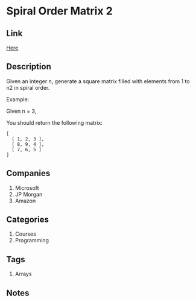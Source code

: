 # Spiral Order Matrix 2

## Link

[Here](https://www.interviewbit.com/problems/spiral-order-matrix-ii/)

## Description

Given an integer n, generate a square matrix filled with elements from 1 to n2 in spiral order.

Example:

Given n = 3,

You should return the following matrix:

```text
[
  [ 1, 2, 3 ],
  [ 8, 9, 4 ],
  [ 7, 6, 5 ]
]
```

## Companies

1. Microsoft
2. JP Morgan
3. Amazon

## Categories

1. Courses
1. Programming

## Tags

1. Arrays

## Notes